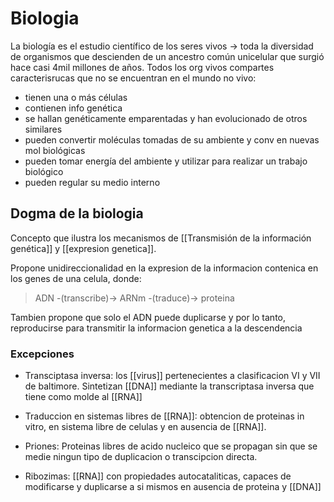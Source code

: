 # Biologia

La biología es el estudio científico de los seres vivos -> toda la diversidad de organismos que descienden de un ancestro común unicelular que surgió hace casi 4mil millones de años. Todos los org vivos compartes caracterisrucas que no se encuentran en el mundo no vivo:

-   tienen una o más células
-   contienen info genética
-   se hallan genéticamente emparentadas y han evolucionado de otros similares
-   pueden convertir moléculas tomadas de su ambiente y conv en nuevas mol biológicas
-   pueden tomar energía del ambiente y utilizar para realizar un trabajo biológico
-   pueden regular su medio interno

## Dogma de la biologia
Concepto que ilustra los mecanismos de [[Transmisión de la información genética]] y [[expresion genetica]].

Propone unidireccionalidad en la expresion de la informacion contenica en los genes de una celula, donde:

> ADN -(transcribe)-> ARNm -(traduce)-> proteina

Tambien propone que solo el ADN puede duplicarse y por lo tanto, reproducirse para transmitir la informacion genetica a la descendencia

### Excepciones

- Transciptasa inversa:
	los [[virus]] pertenecientes a clasificacion VI y VII de baltimore.
	Sintetizan [[DNA]] mediante la transcriptasa inversa que tiene como molde al [[RNA]]

- Traduccion en sistemas libres de [[RNA]]:
	obtencion de proteinas in vitro, en sistema libre de celulas y en ausencia de [[RNA]]. 

- Priones:
	Proteinas libres de acido nucleico que se propagan sin que se medie ningun tipo de duplicacion o transcipcion directa. 

- Ribozimas:
	[[RNA]] con propiedades autocataliticas, capaces de modificarse y duplicarse a si mismos en ausencia de proteina y [[DNA]]

